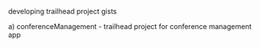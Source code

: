 developing trailhead project gists

a) conferenceManagement - trailhead project for conference management app
 
